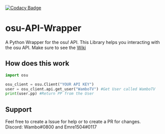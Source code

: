 [![Codacy Badge](https://api.codacy.com/project/badge/Grade/3bd53f2c97bd428597d662db4edf6af0)](https://www.codacy.com/app/byWambo/osu-API-Wrapper?utm_source=github.com&amp;utm_medium=referral&amp;utm_content=byWambo/osu-API-Wrapper&amp;utm_campaign=Badge_Grade)
# osu-API-Wrapper
A Python Wrapper for the osu! API. This Library helps you interacting with the osu API. Make sure to see the [Wiki](https://github.com/byWambo/osu-API-Wrapper/wiki)


## How does this work
```python
import osu

osu_client = osu.Client("YOUR API KEY")
user = osu_client.api.get_user("WamboTV") #Get User called WamboTV
print(user.pp) #Return PP from the User
```

## Support
Feel free to create a Issue for help or to create a PR for changes.\
Discord: Wambo#0800 and Emre1504#0117
